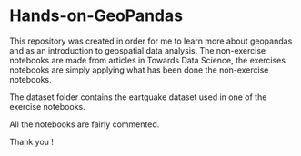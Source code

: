 # Hands-on-GeoPandas

This repository was created in order for me to learn more about geopandas and as an introduction to geospatial data analysis. 
The non-exercise notebooks are made from articles in Towards Data Science, the exercises notebooks are simply applying what has been done the non-exercise notebooks.

The dataset folder contains the eartquake dataset used in one of the exercise notebooks.

All the notebooks are fairly commented.

Thank you !
